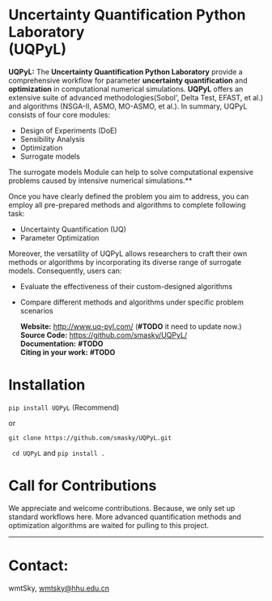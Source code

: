# Uncertainty Quantification Python Laboratory <br> (UQPyL)

**UQPyL:** The **Uncertainty Quantification Python Laboratory** provide a comprehensive workflow for parameter **uncertainty quantification** and **optimization** in computational numerical simulations. **UQPyL** offers an extensive suite of advanced methodologies(Sobol', Delta Test, EFAST, et al.) and algorithms (NSGA-II, ASMO, MO-ASMO, et al.). In summary, UQPyL consists of four core modules: 
- Design of Experiments (DoE) 
- Sensibility Analysis 
- Optimization
- Surrogate models

The surrogate models Module can help to solve computational expensive problems caused by intensive numerical simulations.**

Once you have clearly defined the problem you aim to address, you can employ all pre-prepared methods and algorithms to complete following task:
* Uncertainty Quantification (UQ)
* Parameter Optimization

Moreover, the versatility of UQPyL allows researchers to craft their own methods or algorithms by incorporating its diverse range of surrogate models. Consequently, users can:
- Evaluate the effectiveness of their custom-designed algorithms
- Compare different methods and algorithms under specific problem scenarios

  **Website:** http://www.uq-pyl.com/ (**#TODO** it need to update now.) <br>
  **Source Code:** https://github.com/smasky/UQPyL/ <br> 
  **Documentation:** **#TODO** <br>
  **Citing in your work:** **#TODO** <br>

# Installation

` pip install UQPyL ` (Recommend)

or

` git clone https://github.com/smasky/UQPyL.git `

` cd UQPyL` and ` pip install . `


# Call for Contributions
We appreciate and welcome contributions. Because, we only set up standard workflows here. More advanced quantification methods and optimization algorithms are waited for pulling to this project.

---
# Contact:

wmtSky, <wmtsky@hhu.edu.cn> 





